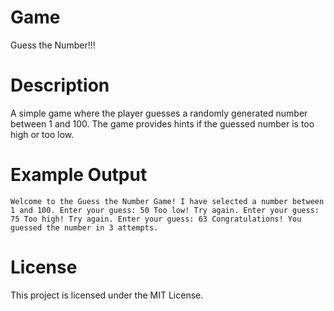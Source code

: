 # Game
Guess the Number!!! 

# Description

A simple game where the player guesses a randomly generated number between 1 and 100. The game provides hints if the guessed number is too high or too low.

# Example Output

``Welcome to the Guess the Number Game!
I have selected a number between 1 and 100.
Enter your guess: 50
Too low! Try again.
Enter your guess: 75
Too high! Try again.
Enter your guess: 63
Congratulations! You guessed the number in 3 attempts.``

# License

This project is licensed under the MIT License.
